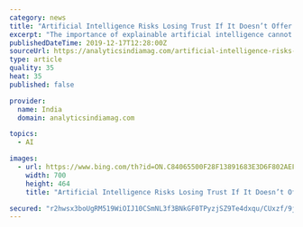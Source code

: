 ```yaml
---
category: news
title: "Artificial Intelligence Risks Losing Trust If It Doesn’t Offer Explanations"
excerpt: "The importance of explainable artificial intelligence cannot be overstated; it is absolutely vital that AI tools justify their decisions by offering detailed explanations. If an AI tool fails to offer an explanation as to how it reached a given decision, users may lose faith in the tool altogether. While implementing AI tools into your business ..."
publishedDateTime: 2019-12-17T12:28:00Z
sourceUrl: https://analyticsindiamag.com/artificial-intelligence-risks-losing-trust-if-it-doesnt-offer-explanations/
type: article
quality: 35
heat: 35
published: false

provider:
  name: India
  domain: analyticsindiamag.com

topics:
  - AI

images:
  - url: https://www.bing.com/th?id=ON.C84065500F28F13891683E3D6F802AEF
    width: 700
    height: 464
    title: "Artificial Intelligence Risks Losing Trust If It Doesn’t Offer Explanations"

secured: "r2hwsx3boUgRM519WiOIJ10CSmNL3f3BNkGF0TPyzjSZ9Te4dxqu/CUxzf/9jkCL8AqHEJp3tvfkRedDCwuiGCl4SSAjMbEalIs1AGrrpUrf2pl4d+qnm/3rK+56MQnyd9kKZO/yxxTwmL70RVbBO8WUGnnWH2SIxw+ntdg2Jw5DoKozIhuYFSRPh52rk+0g4YbPAvahK1ipk6WT9J4HWQuuxYw6a7hQ1ED5qHl7+FieCAdbekAKp8Q00o7+21dpc29r/7ZpTbKNt+/3A0Qe6g==;9os6skQndlkjoe8PbgL3Uw=="
---
```


